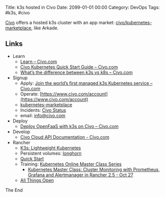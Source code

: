 Title: k3s hosted in Civo
Date: 2099-01-01 00:00
Category: DevOps
Tags: #k3s, #civo

[Civo](https://www.civo.com/features) offers a hosted k3s cluster with an app market: [civo/kubernetes-marketplace](https://github.com/civo/kubernetes-marketplace), like Arkade.

## Links

* Learn
    * [Learn – Civo.com](https://www.civo.com/learn)
    * [Civo Kubernetes Quick Start Guide – Civo.com](https://www.civo.com/learn/civo-kubernetes-quick-start-guide)
    * [What’s the difference between k3s vs k8s – Civo.com](https://www.civo.com/blog/k8s-vs-k3s)
* Signup
    * Apply: [Join the world’s first managed k3s Kubernetes service – Civo.com](https://www.civo.com/kube100)
    * Operate: [https://www.civo.com/account](https://www.civo.com/account)
    * [kubernetes-marketplace](https://github.com/civo/kubernetes-marketplace)
    * Incidents: [Civo Status](http://status.civo.com/)
    * email: info@civo.com
* Deploy
    * [Deploy OpenFaaS with k3s on Civo – Civo.com](https://www.civo.com/learn/deploy-openfaas-with-k3s-on-civo)
* Develop
    * [Civo Cloud API Documentation - Civo.com](https://www.civo.com/api)
* Rancher
    * [K3s: Lightweight Kubernetes](https://k3s.io/)
    * Persistent volumes: [longhorn](https://github.com/longhorn/longhorn)
    * [Quick Start](https://rancher.com/quick-start/)
    * Training: [Kubernetes Online Master Class Series](https://rancher.com/kubernetes-master-class)
        * [Kubernetes Master Class: Cluster Monitoring with Prometheus, Grafana and Alertmanager in Rancher 2.5 - Oct 27](https://info.rancher.com/kubernetes-master-class-oct27-2020)
    * [All Things Open](https://allthingsopen.6connex.com/event/ATO/en-us/?mcc=ato-day-8am#!/RancherBooth)

The End
